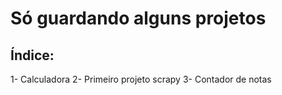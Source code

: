 # Só guardando alguns projetos
## Índice:
1- Calculadora
2- Primeiro projeto scrapy
3- Contador de notas
